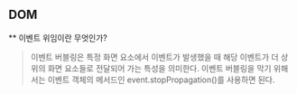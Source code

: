 ## DOM

\*\* 이벤트 위임이란 무엇인가?

> 이벤트 버블링은 특정 화면 요소에서 이벤트가 발생했을 때 해당 이벤트가 더 상위의 화면 요소들로 전달되어 가는 특성을 의미한다. 이벤트 버블링을 막기 위해서는 이벤트 객체의 메서드인 event.stopPropagation()를 사용하면 된다.
